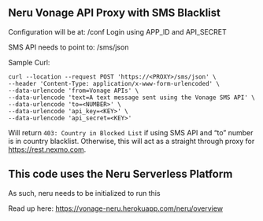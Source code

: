 ## Neru Vonage API Proxy with SMS Blacklist

Configuration will be at: /conf
Login using APP_ID and API_SECRET

SMS API needs to point to: /sms/json

Sample Curl:
```
curl --location --request POST 'https://<PROXY>/sms/json' \
--header 'Content-Type: application/x-www-form-urlencoded' \
--data-urlencode 'from=Vonage APIs' \
--data-urlencode 'text=A text message sent using the Vonage SMS API' \
--data-urlencode 'to=<NUMBER>' \
--data-urlencode 'api_key=<KEY>' \
--data-urlencode 'api_secret=<KEY>'
```

Will return `403: Country in Blocked List` if using SMS API and “to” number is in country blacklist. Otherwise, this will act as a straight through proxy for https://rest.nexmo.com.

## This code uses the Neru Serverless Platform
As such, neru needs to be initialized to run this

Read up here: https://vonage-neru.herokuapp.com/neru/overview
